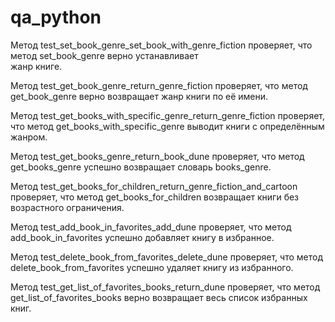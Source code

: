 # qa_python
Метод test_set_book_genre_set_book_with_genre_fiction проверяет, что метод set_book_genre верно устанавливает  
жанр книге.

Метод test_get_book_genre_return_genre_fiction проверяет, что метод get_book_genre верно возвращает жанр книги по её 
имени.

Метод test_get_books_with_specific_genre_return_genre_fiction проверяет, что метод get_books_with_specific_genre выводит
книги с определённым жанром.

Метод test_get_books_genre_return_book_dune проверяет, что метод get_books_genre успешно возвращает словарь
books_genre.

Метод test_get_books_for_children_return_genre_fiction_and_cartoon проверяет, что метод get_books_for_children 
возвращает книги без возрастного ограничения.

Метод test_add_book_in_favorites_add_dune проверяет, что метод add_book_in_favorites успешно добавляет книгу в 
избранное.

Метод test_delete_book_from_favorites_delete_dune проверяет, что метод delete_book_from_favorites успешно удаляет 
книгу из избранного.

Метод test_get_list_of_favorites_books_return_dune проверяет, что метод get_list_of_favorites_books верно возвращает 
весь список избранных книг.
